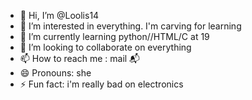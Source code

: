 - 👋 Hi, I’m @Loolis14
- 👀 I’m interested in everything. I'm carving for learning 
- 🌱 I’m currently learning python//HTML/C at 19
- 💞️ I’m looking to collaborate on everything
- 📫 How to reach me : mail 📬 
- 😄 Pronouns: she
- ⚡ Fun fact: i'm really bad on electronics

<!---
Loolis14/Loolis14 is a ✨ special ✨ repository because its `README.md` (this file) appears on your GitHub profile.
You can click the Preview link to take a look at your changes.
--->
